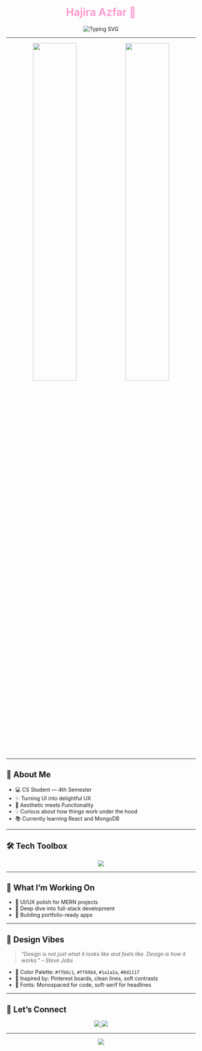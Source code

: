 <h1 align="center" style="color:#ff9dcf;">
  Hajira Azfar 🌸
</h1>

<p align="center">
  <img src="https://readme-typing-svg.demolab.com?font=Fira+Code&size=24&pause=1000&color=FF69B4&center=true&vCenter=true&multiline=true&width=500&lines=CS+Undergrad+%7C+Frontend+Dev+in+Progress;Design+Lover+%7C+Clean+Code+Fan;Exploring+MERN+Stack+with+❤️" alt="Typing SVG" />
</p>

---

<div align="center">
  <img src="https://github-readme-stats.vercel.app/api?username=hajiraazfar&show_icons=true&theme=radical&icon_color=FF69B4&title_color=ffaad5&text_color=ffffff&bg_color=0d1117" width="48%" />
  <img src="https://github-readme-streak-stats.herokuapp.com?user=hajiraazfar&theme=radical&ring=FF79C6&fire=FF69B4&currStreakLabel=FFA6C9" width="48%" />
</div>

<br/>

---

## 💼 About Me

- 💻 CS Student — 4th Semester  
- ✨ Turning UI into delightful UX  
- 🌸 Aesthetic meets Functionality  
- 💡 Curious about how things work under the hood  
- 📚 Currently learning React and MongoDB  

---

## 🛠️ Tech Toolbox

<div align="center">
  <img src="https://skillicons.dev/icons?i=html,css,js,react,cpp,python,github,vscode,nodejs,mongodb" />
</div>

---

## 🌱 What I’m Working On

- 💅 UI/UX polish for MERN projects  
- 🧠 Deep dive into full-stack development  
- 🔗 Building portfolio-ready apps  

---

## 🎨 Design Vibes

> _"Design is not just what it looks like and feels like. Design is how it works." – Steve Jobs_

- 🎨 Color Palette: `#ffb6c1`, `#ff69b4`, `#1a1a1a`, `#0d1117`  
- 📌 Inspired by: Pinterest boards, clean lines, soft contrasts  
- 🌷 Fonts: Monospaced for code, soft-serif for headlines  

---

## 🔗 Let’s Connect

<p align="center">
  <a href="https://www.linkedin.com/in/hajiraazfar/" target="_blank">
    <img src="https://img.shields.io/badge/LinkedIn-%23ff69b4?style=for-the-badge&logo=linkedin&logoColor=white" />
  </a>
  <a href="mailto:hajiraazfar@email.com">
    <img src="https://img.shields.io/badge/Gmail-%23ec4899?style=for-the-badge&logo=gmail&logoColor=white" />
  </a>
</p>

---

<div align="center">
  <img src="https://readme-typing-svg.demolab.com?font=Pacifico&pause=2000&color=ffaad5&width=435&lines=Thank+you+for+visiting+my+profile!;Hope+you+found+something+pretty+and+cool~" />
</div>
